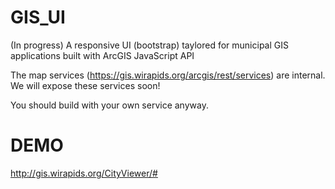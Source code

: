 GIS_UI
======

(In progress) A responsive UI (bootstrap) taylored for municipal GIS applications built with ArcGIS JavaScript API

The map services (https://gis.wirapids.org/arcgis/rest/services) are internal. We will expose these services soon!

You should build with your own service anyway.

DEMO 
======

http://gis.wirapids.org/CityViewer/#
